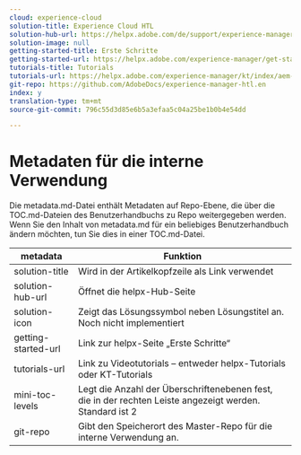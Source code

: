 ```yaml
---
cloud: experience-cloud
solution-title: Experience Cloud HTL
solution-hub-url: https://helpx.adobe.com/de/support/experience-manager/6-4.html
solution-image: null
getting-started-title: Erste Schritte
getting-started-url: https://helpx.adobe.com/experience-manager/get-started.html
tutorials-title: Tutorials
tutorials-url: https://helpx.adobe.com/experience-manager/kt/index/aem-6-4-videos.html
git-repo: https://github.com/AdobeDocs/experience-manager-htl.en
index: y
translation-type: tm+mt
source-git-commit: 796c55d3d85e6b5a3efaa5c04a25be1b0b4e54dd

---
```



# Metadaten für die interne Verwendung

Die metadata.md-Datei enthält Metadaten auf Repo-Ebene, die über die TOC.md-Dateien des Benutzerhandbuchs zu Repo weitergegeben werden. Wenn Sie den Inhalt von metadata.md für ein beliebiges Benutzerhandbuch ändern möchten, tun Sie dies in einer TOC.md-Datei.

| metadata | Funktion |
|--- |--- |
| solution-title | Wird in der Artikelkopfzeile als Link verwendet |
| solution-hub-url | Öffnet die helpx-Hub-Seite |
| solution-icon | Zeigt das Lösungssymbol neben Lösungstitel an. Noch nicht implementiert |
| getting-started-url | Link zur helpx-Seite „Erste Schritte“ |
| tutorials-url | Link zu Videotutorials – entweder helpx-Tutorials oder KT-Tutorials |
| mini-toc-levels | Legt die Anzahl der Überschriftenebenen fest, die in der rechten Leiste angezeigt werden. Standard ist 2 |
| git-repo | Gibt den Speicherort des Master-Repo für die interne Verwendung an. |
